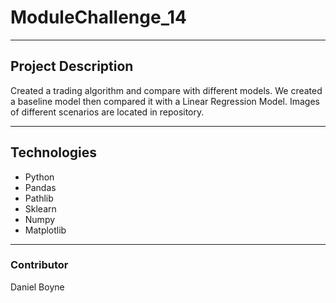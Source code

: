 # ModuleChallenge_14
---
## Project Description
Created a trading algorithm and compare with different models. We created a baseline model then compared it with a Linear Regression Model. Images of different scenarios are located in repository. 

---

## Technologies
 - Python
 - Pandas
 - Pathlib
 - Sklearn
 - Numpy
 - Matplotlib

 ---

 ### Contributor 
Daniel Boyne
